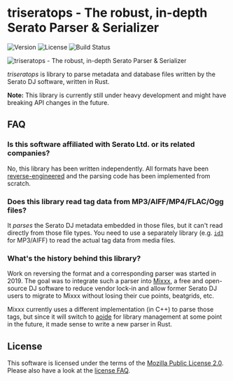 # triseratops - The robust, in-depth Serato Parser & Serializer

![Version](https://img.shields.io/crates/v/triseratops)
![License](https://img.shields.io/github/license/Holzhaus/triseratops)
![Build Status](https://img.shields.io/github/checks-status/Holzhaus/triseratops/main)

![triseratops - The robust, in-depth Serato Parser & Serializer](https://raw.githubusercontent.com/Holzhaus/triseratops/main/assets/logo.svg)

*triseratops* is library to parse metadata and database files written by the Serato DJ software, written in Rust.

**Note:** This library is currently still under heavy development and might have breaking API changes in the future.

## FAQ

### Is this software affiliated with Serato Ltd. or its related companies?

No, this library has been written independently. All formats have been
[reverse-engineered](https://homepages.ruhr-uni-bochum.de/jan.holthuis/posts/reversing-seratos-geob-tags)
and the parsing code has been implemented from scratch.

### Does this library read tag data from MP3/AIFF/MP4/FLAC/Ogg files?

It *parses* the Serato DJ metadata embedded in those files, but it can't read
directly from those file types. You need to use a separately library (e.g.
[`id3`](https://crates.io/crates/id3) for MP3/AIFF) to read the actual tag data
from media files.

### What's the history behind this library?

Work on reversing the format and a corresponding parser was started in 2019.
The goal was to integrate such a parser into [Mixxx](https://mixxx.org), a free
and open-source DJ software to reduce vendor lock-in and allow former Serato
DJ users to migrate to Mixxx without losing their cue points, beatgrids, etc.

Mixxx currently uses a different implementation (in C++) to parse those tags,
but since it will switch to [aoide](https://gitlab.com/uklotzde/aoide-rs) for
library management at some point in the future, it made sense to write a new
parser in Rust.

## License

This software is licensed under the terms of the [Mozilla Public License
2.0](https://www.mozilla.org/en-US/MPL/2.0/). Please also have a look at the
[license FAQ](https://www.mozilla.org/en-US/MPL/2.0/FAQ/).
